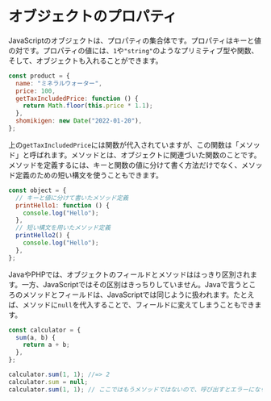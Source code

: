 # オブジェクトのプロパティ

JavaScriptのオブジェクトは、プロパティの集合体です。プロパティはキーと値の対です。プロパティの値には、`1`や`"string"`のようなプリミティブ型や関数、そして、オブジェクトも入れることができます。

```javascript
const product = {
  name: "ミネラルウォーター",
  price: 100,
  getTaxIncludedPrice: function () {
    return Math.floor(this.price * 1.1);
  },
  shomikigen: new Date("2022-01-20"),
};
```

上の`getTaxIncludedPrice`には関数が代入されていますが、この関数は「メソッド」と呼ばれます。メソッドとは、オブジェクトに関連づいた関数のことです。メソッドを定義するには、キーと関数の値に分けて書く方法だけでなく、メソッド定義のための短い構文を使うこともできます。

```javascript
const object = {
  // キーと値に分けて書いたメソッド定義
  printHello1: function () {
    console.log("Hello");
  },
  // 短い構文を用いたメソッド定義
  printHello2() {
    console.log("Hello");
  },
};
```

JavaやPHPでは、オブジェクトのフィールドとメソッドははっきり区別されます。一方、JavaScriptではその区別はきっちりしていません。Javaで言うところのメソッドとフィールドは、JavaScriptでは同じように扱われます。たとえば、メソッドに`null`を代入することで、フィールドに変えてしまうこともできます。

```javascript
const calculator = {
  sum(a, b) {
    return a + b;
  },
};

calculator.sum(1, 1); //=> 2
calculator.sum = null;
calculator.sum(1, 1); // ここではもうメソッドではないので、呼び出すとエラーになります
```
